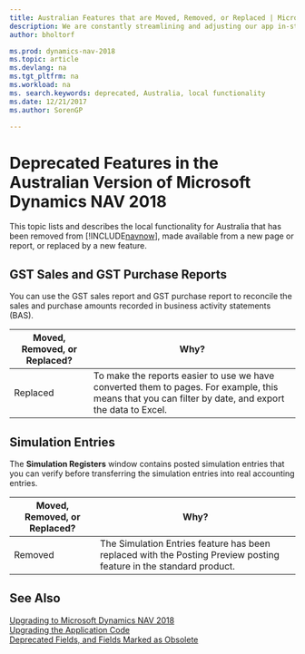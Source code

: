 ```yaml
---
title: Australian Features that are Moved, Removed, or Replaced | Microsoft Docs
description: We are constantly streamlining and adjusting our app in-step with market developments. Read about the features for Australia that we have moved, removed, or replaced.
author: bholtorf

ms.prod: dynamics-nav-2018
ms.topic: article
ms.devlang: na
ms.tgt_pltfrm: na
ms.workload: na
ms. search.keywords: deprecated, Australia, local functionality
ms.date: 12/21/2017
ms.author: SorenGP

---
```


# Deprecated Features in the Australian Version of Microsoft Dynamics NAV 2018
This topic lists and describes the local functionality for Australia that has been removed from [!INCLUDE[navnow](includes/navnow_md.md)], made available from a new page or report, or replaced by a new feature.

## GST Sales and GST Purchase Reports
You can use the GST sales report and GST purchase report to reconcile the sales and purchase amounts recorded in business activity statements (BAS).

|Moved, Removed, or Replaced?|Why?|
|----|----|
|Replaced| To make the reports easier to use we have converted them to pages. For example, this means that you can filter by date, and export the data to Excel.  |

## Simulation Entries
The **Simulation Registers** window contains posted simulation entries that you can verify before transferring the simulation entries into real accounting entries.

|Moved, Removed, or Replaced?|Why?|
|----|----|
|Removed|The Simulation Entries feature has been replaced with the Posting Preview posting feature in the standard product.|

## See Also
[Upgrading to Microsoft Dynamics NAV 2018](upgrading-to-microsoft-dynamics-nav.md)  
[Upgrading the Application Code](upgrading-the-application-code.md)  
[Deprecated Fields, and Fields Marked as Obsolete](deprecated-fields.md)
